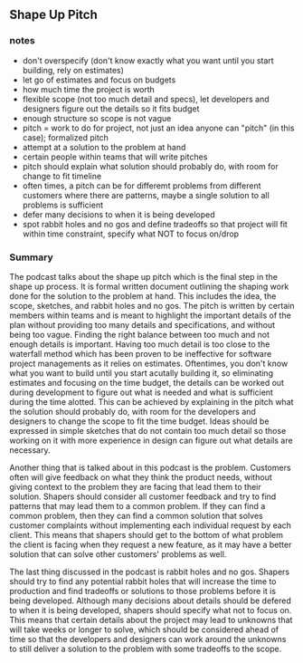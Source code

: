 ## Shape Up Pitch
### notes
- don't overspecify (don't know exactly what you want until you start building, rely on estimates)
- let go of estimates and focus on budgets
- how much time the project is worth
- flexible scope (not too much detail and specs), let developers and designers figure out the details so it fits budget
- enough structure so scope is not vague
- pitch = work to do for project, not just an idea anyone can "pitch" (in this case); formalized pitch
- attempt at a solution to the problem at hand
- certain people within teams that will write pitches
- pitch should explain what solution should probably do, with room for change to fit timeline
- often times, a pitch can be for differemt problems from different customers where there are patterns, maybe a single solution to all problems is sufficient
- defer many decisions to when it is being developed
- spot rabbit holes and no gos and define tradeoffs so that project will fit within time constraint, specify what NOT to focus on/drop

### Summary
The podcast talks about the shape up pitch which is the final step in the shape up process. It is formal written document outlining the shaping work done for the solution to the problem at hand. This includes the idea, the scope, sketches, and rabbit holes and no gos. The pitch is written by certain members within teams and is meant to highlight the important details of the plan without providing too many details and specifications, and without being too vague. Finding the right balance between too much and not enough details is important. Having too much detail is too close to the waterfall method which has been proven to be ineffective for software project managements as it relies on estimates. Oftentimes, you don't know what you want to build until you start acutally building it, so eliminating estimates and focusing on the time budget, the details can be worked out during development to figure out what is needed and what is sufficient during the time alotted. This can be achieved by explaining in the pitch what the solution should probably do, with room for the developers and designers to change the scope to fit the time budget. Ideas should be expressed in simple sketches that do not contain too much detail so those working on it with more experience in design can figure out what details are necessary.

Another thing that is talked about in this podcast is the problem. Customers often will give feedback on what they think the product needs, without giving context to the problem they are facing that lead them to their solution. Shapers should consider all customer feedback and try to find patterns that may lead them to a common problem. If they can find a common problem, then they can find a common solution that solves customer complaints without implementing each individual request by each client. This means that shapers should get to the bottom of what problem the client is facing when they request a new feature, as it may have a better solution that can solve other customers' problems as well.

The last thing discussed in the podcast is rabbit holes and no gos. Shapers should try to find any potential rabbit holes that will increase the time to production and find tradeoffs or solutions to those problems before it is being developed. Although many decisions about details should be defered to when it is being developed, shapers should specify what not to focus on. This means that certain details about the project may lead to unknowns that will take weeks or longer to solve, which should be considered ahead of time so that the developers and designers can work around the unknowns to still deliver a solution to the problem with some tradeoffs to the scope. 
